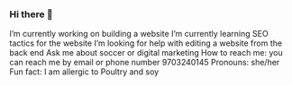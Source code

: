 ### Hi there 👋

<!--
**meganstarkey4/meganstarkey4** is a ✨ _special_ ✨ repository because its `README.md` (this file) appears on your GitHub profile.

Here are some ideas to get you started:

I’m currently working on building a website
- 🌱 I’m currently learning SEO tactics for the website
- 👯 I’m looking to collaborate on inputing meta tags into the code
- 🤔 I’m looking for help with  editing a website from the back end
- 💬 Ask me about soccer or digital marketing
- 📫 How to reach me: you can reach me by email or phone number 9703240145
- 😄 Pronouns: she/her
- ⚡ Fun fact: I am allergic to Poultry and soy
-->
I’m currently working on building a website
I’m currently learning SEO tactics for the website
I’m looking for help with  editing a website from the back end
Ask me about soccer or digital marketing
How to reach me: you can reach me by email or phone number 9703240145
Pronouns: she/her
Fun fact: I am allergic to Poultry and soy